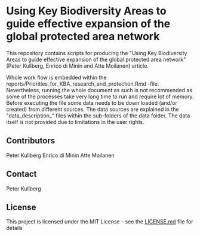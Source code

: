# Using Key Biodiversity Areas to guide effective expansion of the global protected area network

This repository contains scripts for producing the "Using Key Biodiversity Areas to guide effective expansion of the global protected area network" (Peter Kullberg, Enrico di Minin and Atte Moilanen) article.

Whole work flow is embedded within the reports/Priorities\_for\_KBA\_research\_and\_protection.Rmd -file. Nevertheless, running the whole document as such is not recommended as some of the processes take very long time to run and require lot of memory. Before executing the file some data needs to be down loaded (and/or created) from different sources. The data sources are explained in the "data\_description\_" files within the sub-folders of the data folder. The data itself is not provided due to limitations in the user rights. 

## Contributors
Peter Kullberg
Enrico di Minin
Atte Moilanen

## Contact
Peter Kullberg

## License
This project is licensed under the MIT License - see the [LICENSE.md](LICENSE.md) file for details

